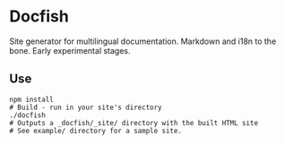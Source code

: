 # Docfish

Site generator for multilingual documentation. Markdown and i18n to the bone. Early experimental stages.

## Use

    npm install
    # Build - run in your site's directory
    ./docfish
    # Outputs a _docfish/_site/ directory with the built HTML site
    # See example/ directory for a sample site.
